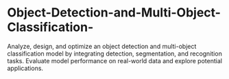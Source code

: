 # Object-Detection-and-Multi-Object-Classification-
Analyze, design, and optimize an object detection and multi-object classification model by integrating detection, segmentation, and recognition tasks. Evaluate model performance on real-world data and explore potential applications.
